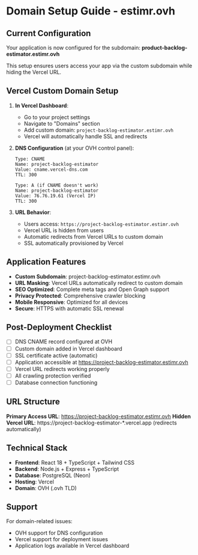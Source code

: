 # Domain Setup Guide - estimr.ovh

## Current Configuration

Your application is now configured for the subdomain: **product-backlog-estimator.estimr.ovh**

This setup ensures users access your app via the custom subdomain while hiding the Vercel URL.

## Vercel Custom Domain Setup

1. **In Vercel Dashboard**:
   - Go to your project settings
   - Navigate to "Domains" section
   - Add custom domain: `project-backlog-estimator.estimr.ovh`
   - Vercel will automatically handle SSL and redirects

2. **DNS Configuration** (at your OVH control panel):
   ```
   Type: CNAME
   Name: project-backlog-estimator
   Value: cname.vercel-dns.com
   TTL: 300
   
   Type: A (if CNAME doesn't work)
   Name: project-backlog-estimator
   Value: 76.76.19.61 (Vercel IP)
   TTL: 300
   ```

3. **URL Behavior**:
   - Users access: `https://project-backlog-estimator.estimr.ovh`
   - Vercel URL is hidden from users
   - Automatic redirects from Vercel URLs to custom domain
   - SSL automatically provisioned by Vercel

## Application Features

- **Custom Subdomain**: project-backlog-estimator.estimr.ovh
- **URL Masking**: Vercel URLs automatically redirect to custom domain
- **SEO Optimized**: Complete meta tags and Open Graph support
- **Privacy Protected**: Comprehensive crawler blocking
- **Mobile Responsive**: Optimized for all devices
- **Secure**: HTTPS with automatic SSL renewal

## Post-Deployment Checklist

- [ ] DNS CNAME record configured at OVH
- [ ] Custom domain added in Vercel dashboard
- [ ] SSL certificate active (automatic)
- [ ] Application accessible at https://project-backlog-estimator.estimr.ovh
- [ ] Vercel URL redirects working properly
- [ ] All crawling protection verified
- [ ] Database connection functioning

## URL Structure

**Primary Access URL**: https://project-backlog-estimator.estimr.ovh
**Hidden Vercel URL**: https://project-backlog-estimator-*.vercel.app (redirects automatically)

## Technical Stack

- **Frontend**: React 18 + TypeScript + Tailwind CSS
- **Backend**: Node.js + Express + TypeScript  
- **Database**: PostgreSQL (Neon)
- **Hosting**: Vercel
- **Domain**: OVH (.ovh TLD)

## Support

For domain-related issues:
- OVH support for DNS configuration
- Vercel support for deployment issues
- Application logs available in Vercel dashboard